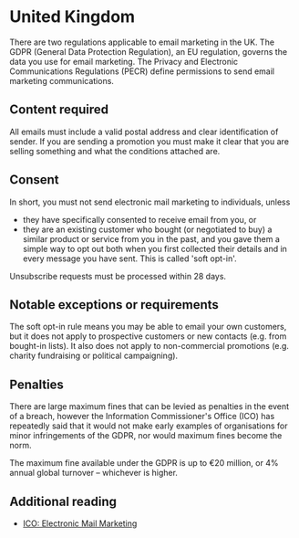 # United Kingdom
There are two regulations applicable to email marketing in the UK. The GDPR (General Data Protection Regulation), an EU regulation, governs the data you use for email marketing. The Privacy and Electronic Communications Regulations (PECR) define permissions to send email marketing communications.

## Content required
All emails must include a valid postal address and clear identification of sender. If you are sending a promotion you must make it clear that you are selling something and what the conditions attached are.

## Consent
In short, you must not send electronic mail marketing to individuals, unless
- they have specifically consented to receive email from you, or
- they are an existing customer who bought (or negotiated to buy) a similar product or service from you in the past, and you gave them a simple way to opt out both when you first collected their details and in every message you have sent. This is called 'soft opt-in'.

Unsubscribe requests must be processed within 28 days.

## Notable exceptions or requirements
The soft opt-in rule means you may be able to email your own customers, but it does not apply to prospective customers or new contacts (e.g. from bought-in lists). It also does not apply to non-commercial promotions (e.g. charity fundraising or political campaigning).

## Penalties
There are large maximum fines that can be levied as penalties in the event of a breach, however the Information Commissioner's Office (ICO) has repeatedly said that it would not make early examples of organisations for minor infringements of the GDPR, nor would maximum fines become the norm.

The maximum fine available under the GDPR is up to €20 million, or 4% annual global turnover – whichever is higher.

## Additional reading
- [ICO: Electronic Mail Marketing](https://ico.org.uk/for-organisations/guide-to-pecr/electronic-and-telephone-marketing/electronic-mail-marketing/)
